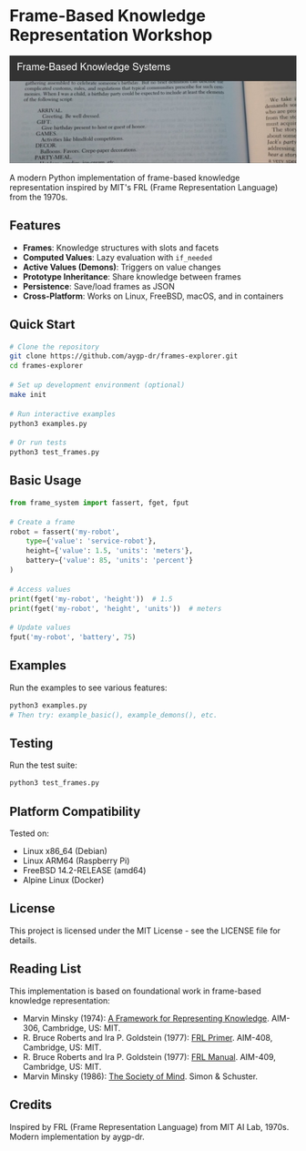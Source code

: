 # Frame-Based Knowledge Representation Workshop

![Frame-Based Knowledge Systems](static/images/minsky_header.jpg)

A modern Python implementation of frame-based knowledge representation inspired by MIT's FRL (Frame Representation Language) from the 1970s.

## Features

- **Frames**: Knowledge structures with slots and facets
- **Computed Values**: Lazy evaluation with `if_needed`
- **Active Values (Demons)**: Triggers on value changes
- **Prototype Inheritance**: Share knowledge between frames
- **Persistence**: Save/load frames as JSON
- **Cross-Platform**: Works on Linux, FreeBSD, macOS, and in containers

## Quick Start

```bash
# Clone the repository
git clone https://github.com/aygp-dr/frames-explorer.git
cd frames-explorer

# Set up development environment (optional)
make init

# Run interactive examples
python3 examples.py

# Or run tests
python3 test_frames.py
```

## Basic Usage

```python
from frame_system import fassert, fget, fput

# Create a frame
robot = fassert('my-robot',
    type={'value': 'service-robot'},
    height={'value': 1.5, 'units': 'meters'},
    battery={'value': 85, 'units': 'percent'}
)

# Access values
print(fget('my-robot', 'height'))  # 1.5
print(fget('my-robot', 'height', 'units'))  # meters

# Update values
fput('my-robot', 'battery', 75)
```

## Examples

Run the examples to see various features:

```python
python3 examples.py
# Then try: example_basic(), example_demons(), etc.
```

## Testing

Run the test suite:

```bash
python3 test_frames.py
```

## Platform Compatibility

Tested on:
- Linux x86_64 (Debian)
- Linux ARM64 (Raspberry Pi)
- FreeBSD 14.2-RELEASE (amd64)
- Alpine Linux (Docker)

## License

This project is licensed under the MIT License - see the LICENSE file for details.

## Reading List

This implementation is based on foundational work in frame-based knowledge representation:

- Marvin Minsky (1974): [A Framework for Representing Knowledge](https://dspace.mit.edu/handle/1721.1/6089). AIM-306, Cambridge, US: MIT.
- R. Bruce Roberts and Ira P. Goldstein (1977): [FRL Primer](https://dspace.mit.edu/handle/1721.1/5767). AIM-408, Cambridge, US: MIT.
- R. Bruce Roberts and Ira P. Goldstein (1977): [FRL Manual](https://dspace.mit.edu/handle/1721.1/5768). AIM-409, Cambridge, US: MIT.
- Marvin Minsky (1986): [The Society of Mind](https://en.wikipedia.org/wiki/Society_of_Mind). Simon & Schuster.

## Credits

Inspired by FRL (Frame Representation Language) from MIT AI Lab, 1970s.
Modern implementation by aygp-dr.
